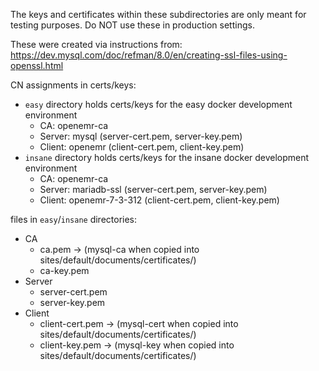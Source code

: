 The keys and certificates within these subdirectories are only meant for testing purposes. Do NOT use these in production settings.

These were created via instructions from:
https://dev.mysql.com/doc/refman/8.0/en/creating-ssl-files-using-openssl.html

CN assignments in certs/keys:
- `easy` directory holds certs/keys for the easy docker development environment
  - CA: openemr-ca
  - Server: mysql (server-cert.pem, server-key.pem)
  - Client: openemr (client-cert.pem, client-key.pem)
- `insane` directory holds certs/keys for the insane docker development environment
  - CA: openemr-ca
  - Server: mariadb-ssl (server-cert.pem, server-key.pem)
  - Client: openemr-7-3-312 (client-cert.pem, client-key.pem)

files in `easy`/`insane` directories:
- CA
  - ca.pem -> (mysql-ca when copied into sites/default/documents/certificates/)
  - ca-key.pem
- Server
  - server-cert.pem
  - server-key.pem
- Client
  - client-cert.pem -> (mysql-cert when copied into sites/default/documents/certificates/)
  - client-key.pem -> (mysql-key when copied into sites/default/documents/certificates/)
